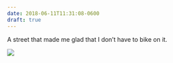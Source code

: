 ```yaml
---
date: 2018-06-11T11:31:08-0600
draft: true
---
```




A street that made me glad that I don’t have to bike on it.

![](/images/2018/e8fdfe945d.jpg)



